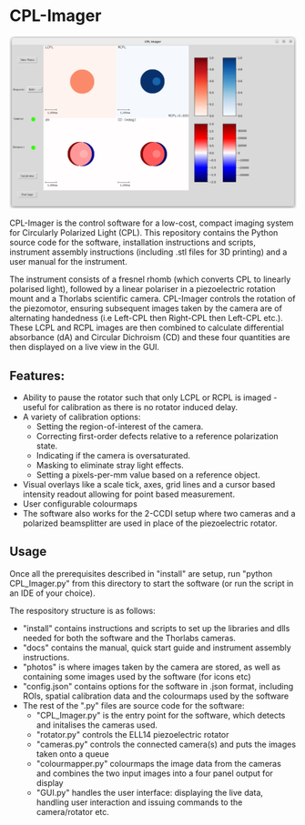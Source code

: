 # CPL-Imager
![GUI screenshot](docs/images/GUI.png)

CPL-Imager is the control software for a low-cost, compact imaging system for Circularly Polarized Light (CPL). This repository contains the Python source code for the software, installation instructions and scripts, instrument assembly instructions (including .stl files for 3D printing) and a user manual for the instrument.

The instrument consists of a fresnel rhomb (which converts CPL to linearly polarised light), followed by a linear polariser in a piezoelectric rotation mount and a Thorlabs scientific camera. CPL-Imager controls the rotation of the piezomotor, ensuring subsequent images taken by the camera are of alternating handedness (i.e Left-CPL then Right-CPL then Left-CPL etc.). These LCPL and RCPL images are then combined to calculate differential absorbance (dA) and Circular Dichroism (CD) and these four quantities are then displayed on a live view in the GUI.

## Features:
- Ability to pause the rotator such that only LCPL or RCPL is imaged - useful for calibration as there is no rotator induced delay.
- A variety of calibration options: 
    - Setting the region-of-interest of the camera.
    - Correcting first-order defects relative to a reference polarization state.
    - Indicating if the camera is oversaturated.
    - Masking to eliminate stray light effects.
    - Setting a pixels-per-mm value based on a reference object.
- Visual overlays like a scale tick, axes, grid lines and a cursor based intensity readout allowing for point based measurement.
- User configurable colourmaps 
- The software also works for the 2-CCDI setup where two cameras and a polarized beamsplitter are used in place of the piezoelectric rotator.

## Usage
Once all the prerequisites described in "install" are setup, run "python CPL_Imager.py" from this directory to start the software (or run the script in an IDE of your choice). 

The respository structure is as follows:
- "install" contains instructions and scripts to set up the libraries and dlls needed for both the software and the Thorlabs cameras.
- "docs" contains the manual, quick start guide and instrument assembly instructions.
- "photos" is where images taken by the camera are stored, as well as containing some images used by the software (for icons etc)
- "config.json" contains options for the software in .json format, including ROIs, spatial calibration data and the colourmaps used by the software
- The rest of the ".py" files are source code for the software:
    - "CPL_Imager.py" is the entry point for the software, which detects and initalises the cameras used.
    - "rotator.py" controls the ELL14 piezoelectric rotator
    - "cameras.py" controls the connected camera(s) and puts the images taken onto a queue
    - "colourmapper.py" colourmaps the image data from the cameras and combines the two input images into a four panel output for display
    - "GUI.py" handles the user interface: displaying the live data, handling user interaction and issuing commands to the camera/rotator etc.
    
